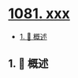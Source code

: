 # [1081. xxx](https://github.com/Tdahuyou/TNotes.leetcode/tree/main/notes/1081.%20xxx)

<!-- region:toc -->

- [1. 📝 概述](#1--概述)

<!-- endregion:toc -->

## 1. 📝 概述
